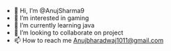 - 👋 Hi, I’m @AnujSharma9
- 👀 I’m interested in gaming
- 🌱 I’m currently learning java
- 💞️ I’m looking to collaborate on project
- 📫 How to reach me Anujbharadwaj1011@gmail.com

<!---
AnujSharma9/AnujSharma9 is a ✨ special ✨ repository because its `README.md` (this file) appears on your GitHub profile.
You can click the Preview link to take a look at your changes.
--->

